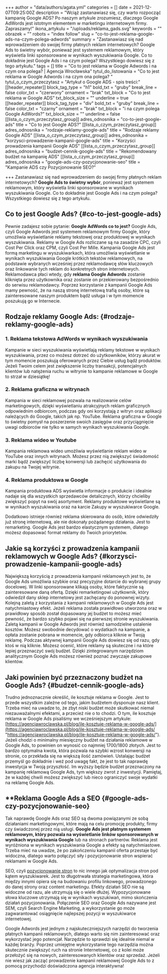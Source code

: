 +++
author = "data/authors/agata.yml"
categories = []
date = 2021-12-07T09:25:00Z
description = "Wciąż zastanawiasz się, czy warto rozpocząć kampanię Google ADS? Po naszym artykule zrozumiesz, dlaczego Google AdWords jest istotnym elementem w marketingu internetowym firmy. Zapraszamy!"
ikona_artykulu = "/uploads/reklama_gads.svg"
keywords = ""
obrazek = ""
robots = "index follow"
slug = "co-to-jest-reklama-google-ads-na-czym-polega-adwords"
summary = "Zastanawiasz się nad wprowadzeniem do swojej firmy płatnych reklam internetowych? Google Ads to świetny wybór, ponieważ jest systemem reklamowym, który wyświetla linki sponsorowane w wynikach wyszukiwania Google. Co to dokładnie jest Google Ads i na czym polega? Wszystkiego dowiesz się z tego artykułu."
tags = []
title = "Co to jest reklama w Google Adwords i na czym ona polega? | Agencja Wrocławska"
tytul_do_listowania = "Co to jest reklama w Google Adwords i na czym ona polega? "
tytul_o_czym_przeczytasz = "Artykuł o Google ADS - spis treści:"
[[header_repeater]]
block_tag_type = "h1"
bold_txt = "gruby"
break_line = false
color_txt = "czerwony"
ornament = "brak"
txt_block = "Co to jest reklama w Google ADS"
txt_block_size = ""
underline = true
[[header_repeater]]
block_tag_type = "div"
bold_txt = "gruby"
break_line = false
color_txt = "czarny"
ornament = "brak"
txt_block = "i na czym polega Google AdWords?"
txt_block_size = ""
underline = false
[[lista_o_czym_przeczytasz_group]]
adres_odnosnika = "co-to-jest-google-ads"
title = "Co to jest Google ADS?"
[[lista_o_czym_przeczytasz_group]]
adres_odnosnika = "rodzaje-reklamy-google-ads"
title = "Rodzaje reklamy Google ADS"
[[lista_o_czym_przeczytasz_group]]
adres_odnosnika = "korzysci-prowadzenie-kampanii-google-ads"
title = "Korzyści prowadzenia kampanii Google ADS"
[[lista_o_czym_przeczytasz_group]]
adres_odnosnika = "budzet-cennik-google-ads"
title = "Rekomendowany budżet na kampanię ADS"
[[lista_o_czym_przeczytasz_group]]
adres_odnosnika = "google-ads-czy-pozycjonowanie-seo"
title = "Kampanie ADS czy Pozycjonowanie SEO?"

+++
Zastanawiasz się nad wprowadzeniem do swojej firmy płatnych reklam internetowych? **Google Ads to świetny wybór**, ponieważ jest systemem reklamowym, który wyświetla linki sponsorowane w wynikach wyszukiwania Google. Co to dokładnie jest Google Ads i na czym polega? Wszystkiego dowiesz się z tego artykułu.

## Co to jest Google Ads? {#co-to-jest-google-ads}

Pewnie zadajesz sobie pytanie: **Google AdWords co to jest?** Google Ads, czyli Google Adwords jest systemem reklamowym firmy Google, który umożliwia wyświetlanie reklamy tekstowej oraz produktowej w wynikach wyszukiwania. Reklamy w Google Ads rozliczane są na zasadzie CPC, czyli Cost Per Click oraz CPM, czyli Cost Per Mille. Kampania Google Ads jest formą marketingu w wyszukiwarkach, która umożliwia wyświetlanie w wynikach wyszukiwania Google krótkich tekstów reklamowych, na podstawie wybranych wcześniej przez reklamodawcę słów kluczowych oraz linkowanie tych reklam do konkretnych stron internetowych. Reklamodawca płaci wtedy, gdy **reklama Google Adwords** zostanie kliknięta przez użytkownika oraz zostanie on przekierowany bezpośrednio do serwisu reklamodawcy. Poprzez korzystanie z kampanii Google Ads mamy pewność, że na naszą stronę internetową trafią osoby, które są zainteresowane naszym produktem bądź usługa i w tym momencie poszukują go w Internecie.

## Rodzaje reklamy Google Ads: {#rodzaje-reklamy-google-ads}

### 1. Reklama tekstowa AdWords w wynikach wyszukiwania

Kampanie w sieci wyszukiwania wyświetlają reklamy tekstowe w wynikach wyszukiwania, przez co możesz dotrzeć do użytkowników, którzy akurat w tym momencie poszukują oferowanych przez Ciebie usług bądź produktów. Jeżeli Twoim celem jest zwiększenie liczby transakcji, potencjalnych klientów lub natężenia ruchu w witrynie to kampanie reklamowe w Google to strzał w dziesiątkę!

### 2. Reklama graficzna w witrynach

Kampania w sieci reklamowej pozwala na realizowanie celów marketingowych, dzięki wyświetlaniu atrakcyjnych reklam graficznych odpowiednim odbiorcom, podczas gdy oni korzystają z witryn oraz aplikacji należących do Google, takich jak np. YouTube. Reklama graficzna w Google to świetny pomysł na poszerzenie swoich zasięgów oraz przyciągnięcie uwagi odbiorców nie tylko w samych wynikach wyszukiwania Google.

### 3. Reklama wideo w Youtube

Kampania reklamowa wideo umożliwia wyświetlanie reklam wideo w YouTube oraz innych witrynach. Możesz przez nią zwiększyć świadomość marki bądź zwiększyć liczbę konwersji lub zachęcić użytkowania do zakupu na Twojej witrynie.

### 4. Reklama produktowa w Google

Kampania produktowa ADS wyświetla informacje o produkcie i idealnie nadaje się dla wszystkich sprzedawców detalicznych, którzy chcieliby zwiększyć popyt na swój asortyment. Reklamy produktowe wyświetlane są w wynikach wyszukiwania oraz na karcie Zakupy w wyszukiwarce Google.

Dodatkowo istnieje również reklama skierowana do osób, które odwiedziły już stronę internetową, ale nie dokonały pożądanego działania. Jest to remarketing. Google Ads jest bardzo elastycznym systemem, dlatego możesz dopasować format reklamy do Twoich priorytetów.

## Jakie są korzyści z prowadzenia kampanii reklamowych w Google Ads? {#korzysci-prowadzenie-kampanii-google-ads}

Największą korzyścią z prowadzenia kampanii reklamowych jest to, że Google Ads umożliwia szybkie oraz precyzyjne dotarcie do wybranej grupy docelowej. W linki sponsorowane klikają osoby, które faktycznie są zainteresowane daną ofertą. Dzięki remarketingowi użytkownik, który odwiedził dany sklep internetowy jest zachęcany do ponownej wizyty. Kolejną zaletą z korzystania z kampanii reklamowych w Google Ads jest natychmiastowy efekt. Jeżeli reklama została prawidłowo utworzona oraz w prawidłowy sposób został dopasowany jej budżet to możesz mieć pewność, że bardzo szybko pojawi się na pierwszej stronie wyszukiwania. Zaletą kampanii w Google Adwords jest również samodzielne ustalenie kosztów. Możesz swobodnie decydować o wydatkach na kampanie, a opłata zostanie pobrana w momencie, gdy odbiorca kliknie w Twoją reklamę. Podczas aktywnej kampanii Google Ads dowiesz się od razu, gdy ktoś w nią kliknie. Możesz ocenić, które reklamy są skuteczne i na które lepiej przeznaczyć swój budżet. Dzięki zintegrowanym narzędziom analitycznym Google Ads możesz również poznać zwyczaje zakupowe klientów.

## Jaki powinien być przeznaczony budżet na Google Ads? {#budzet-cennik-google-ads}

Trudno jednoznacznie określić, ile kosztuje reklama w Google. Jest to przede wszystkim zależne od tego, jakim budżetem dysponuje nasz klient. Trzeba mieć na uwadze to, że zbyt niski budżet może skutkować niemal niezauważalnymi efektami, a przecież nie o to chodzi. O tym, ile kosztuje reklama w Google Ads pisaliśmy we wcześniejszym artykule: [https://agencjawroclawska.pl/blog/ile-kosztuje-reklama-w-google-ads/](https://agencjawroclawska.pl/blog/ile-kosztuje-reklama-w-google-ads/ "https://agencjawroclawska.pl/blog/ile-kosztuje-reklama-w-google-ads/"). Jeżeli chodzi o minimalny miesięczny budżet na działania reklamowe w Google Ads, to powinien on wynosić co najmniej 1700/1800 złotych. Jest to bardzo optymalna kwota, która pozwala na szybki wzrost konwersji na stronie, co przekłada się na większą ilość zamówień. Ustalając budżet przemyśl go dokładnie i weź pod uwagę fakt, że jest to tak naprawdę inwestycja w Twoją przyszłość. Im wyższy będzie budżet przeznaczony na kampanię reklamową Google Ads, tym większy zwrot z inwestycji. Pamiętaj, że w każdej chwili możesz zwiększyć lub nieco ograniczyć swoje wydatki na reklamę Google Ads.

## **Reklama Google Ads a SEO {#google-ads-czy-pozycjonowanie-seo}

Tak naprawdę Google Ads oraz SEO są dwoma powiązanymi ze sobą działaniami marketingowymi, które mają na celu promocję produkty, firmy czy świadczonej przez nią usługi. **Google Ads jest płatnym systemem reklamowym, który pozwala na wyświetlanie linków sponsorowanych w wynikach wyszukiwania Google** lub na stronach partnerów. Reklama jest wyróżniona w wynikach wyszukiwania Google a efekty są natychmiastowe. Trzeba mieć na uwadze, że po zakończeniu kampanii oferta przestaje być widoczna, dlatego warto połączyć siły i pozycjonowanie stron wspierać reklamami w Google Ads.

SEO, czyli [pozycjonowanie stron](https://agencjawroclawska.pl/pozycjonowanie-stron/ "pozycjonowanie stron") to nic innego jak optymalizacja stron pod kątem wyszukiwarek. Jest to długotrwała strategia marketingowa, która między innymi opiera się na budowaniu profilu linkowego, prowadzonego do danej strony oraz content marketingu. Efekty działań SEO nie są widoczne od razu, ale utrzymują się o wiele dłużej. Wypozycjonowane słowa kluczowe utrzymają się w wynikach wyszukiwań, mimo skończenia działań pozycjonowania. Połączenie SEO oraz Google Ads nazywane jest SEM, czyli Search Engine Marketing, a wykorzystanie go może zagwarantować osiągnięcie najlepszej pozycji w wyszukiwarce internetowej.

Google Adwords jest jednym z najskuteczniejszych narzędzi do tworzenia płatnych kampanii reklamowych, dlatego warto się nim zainteresować oraz wykorzystać jego potencjał. Narzędzie to sprawdzi się idealnie niemal w każdej branży. Poprzez umiejętne wykorzystanie tego narzędzia można skutecznie zwiększyć ruch na stronie Internetowej, co z kolei może przełożyć się na nowych, zainteresowanych klientów oraz sprzedaż. Jeżeli nie wiesz jak zacząć prowadzenie kampanii reklamowej Google Ads to z pomocą przychodzi doświadczona agencja interaktywna!